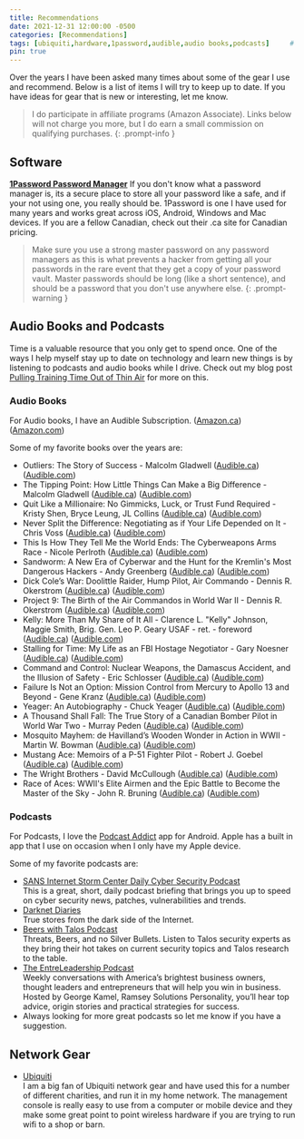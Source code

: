 ```yaml
---
title: Recommendations
date: 2021-12-31 12:00:00 -0500
categories: [Recommendations]
tags: [ubiquiti,hardware,1password,audible,audio books,podcasts]     # TAG names should always be lowercase
pin: true
---
```

Over the years I have been asked many times about some of the gear I use and recommend.  Below is a list of items I will try to keep up to date.  If you have ideas for gear that is new or interesting, let me know.

>I do participate in affiliate programs (Amazon Associate).  Links below will not charge you more, but I do earn a small commission on qualifying purchases.
{: .prompt-info }

## Software

[**1Password Password Manager**](https://bit.ly/2DaScpd)
If you don't know what a password manager is, its a secure place to store all your password like a safe, and if your not using one, you really should be.  1Password is one I have used for many years and works great across iOS, Android, Windows and Mac devices.  If you are a fellow Canadian, check out their .ca site for Canadian pricing.
>Make sure you use a strong master password on any password managers as this is what prevents a hacker from getting all your passwords in the rare event that they get a copy of your password vault.  Master passwords should be long (like a short sentence), and should be a password that you don't use anywhere else.
{: .prompt-warning }

## Audio Books and Podcasts

Time is a valuable resource that you only get to spend once.  One of the ways I help myself stay up to date on technology and learn new things is by listening to podcasts and audio books while I drive.  Check out my blog post [Pulling Training Time Out of Thin Air](/posts/pulling-training-time-out-of-thin-air) for more on this.

### Audio Books
For Audio books, I have an Audible Subscription. ([Amazon.ca](https://amzn.to/2QL48Wx)) ([Amazon.com](https://amzn.to/2pOssMk))

Some of my favorite books over the years are:
- Outliers: The Story of Success - Malcolm Gladwell
  ([Audible.ca](https://www.audible.ca/pd/B0716NHPRF))
  ([Audible.com](https://www.audible.com/pd/B002UZDRK8))
- The Tipping Point: How Little Things Can Make a Big Difference - Malcolm Gladwell
  ([Audible.ca](https://www.audible.ca/pd/B071RSG5CX))
  ([Audible.com](https://www.audible.com/pd/B002V0A7U0))
- Quit Like a Millionaire: No Gimmicks, Luck, or Trust Fund Required - Kristy Shen, Bryce Leung, JL Collins
  ([Audible.ca](https://www.audible.ca/pd/1984891251))
  ([Audible.com](https://www.audible.com/pd/1984891251))
- Never Split the Difference: Negotiating as if Your Life Depended on It - Chris Voss
  ([Audible.ca](https://www.audible.ca/pd/Never-Split-the-Difference-Audiobook/B071HFNH1T))
  ([Audible.com](https://www.audible.com/pd/Never-Split-the-Difference-Audiobook/B01CF5O89G))
- This Is How They Tell Me the World Ends: The Cyberweapons Arms Race - Nicole Perlroth
  ([Audible.ca](https://www.audible.ca/pd/This-Is-How-They-Tell-Me-the-World-Ends-Audiobook/1635577179))
  ([Audible.com](https://www.audible.com/pd/This-Is-How-They-Tell-Me-the-World-Ends-Audiobook/1635577179))
- Sandworm: A New Era of Cyberwar and the Hunt for the Kremlin's Most Dangerous Hackers - Andy Greenberg
  ([Audible.ca](https://www.audible.ca/pd/Sandworm-Audiobook/0593146786))
  ([Audible.com](https://www.audible.com/pd/Sandworm-Audiobook/0593146786))
- Dick Cole’s War: Doolittle Raider, Hump Pilot, Air Commando - Dennis R. Okerstrom
  ([Audible.ca](https://www.audible.ca/pd/Dick-Cole%E2%80%99s-War-Doolittle-Raider-Hump-Pilot-Air-Commando-Audiobook/B07VQ962T7))
  ([Audible.com](https://www.audible.com/pd/Dick-Coles-War-Doolittle-Raider-Hump-Pilot-Air-Commando-Audiobook/B07VRF1JWJ))
- Project 9: The Birth of the Air Commandos in World War II - Dennis R. Okerstrom
  ([Audible.ca](https://www.audible.ca/pd/Project-9-The-Birth-of-the-Air-Commandos-in-World-War-II-Audiobook/B08D61YMYZ))
  ([Audible.com](https://www.audible.com/pd/Project-9-The-Birth-of-the-Air-Commandos-in-World-War-II-Audiobook/B08D666TGL))
- Kelly: More Than My Share of It All - Clarence L. "Kelly" Johnson, Maggie Smith, Brig. Gen. Leo P. Geary USAF - ret. - foreword
  ([Audible.ca](https://www.audible.ca/pd/Kelly-Audiobook/B07NGRS223))
  ([Audible.com](https://www.audible.com/pd/Kelly-Audiobook/1977348432?qid=1672523622))
- Stalling for Time: My Life as an FBI Hostage Negotiator - Gary Noesner
  ([Audible.ca](https://www.audible.ca/pd/Stalling-for-Time-Audiobook/B078JP46TS))
  ([Audible.com](https://www.audible.com/pd/Stalling-for-Time-Audiobook/B078JLV5PW))
- Command and Control: Nuclear Weapons, the Damascus Accident, and the Illusion of Safety - Eric Schlosser
  ([Audible.ca](https://www.audible.ca/pd/Command-and-Control-Audiobook/B071LC2CMD))
  ([Audible.com](https://www.audible.com/pd/Command-and-Control-Audiobook/B00ELPIT26))
- Failure Is Not an Option: Mission Control from Mercury to Apollo 13 and Beyond - Gene Kranz
  ([Audible.ca](https://www.audible.ca/pd/Failure-Is-Not-an-Option-Audiobook/B072HZBC17))
  ([Audible.com](https://www.audible.com/pd/Failure-Is-Not-an-Option-Audiobook/B005I5JBPM))
- Yeager: An Autobiography - Chuck Yeager
  ([Audible.ca](https://www.audible.ca/pd/Yeager-Audiobook/B0844PPKPG))
  ([Audible.com](https://www.audible.com/pd/Yeager-Audiobook/0593213564))
- A Thousand Shall Fall: The True Story of a Canadian Bomber Pilot in World War Two - Murray Peden
  ([Audible.ca](https://www.audible.ca/pd/A-Thousand-Shall-Fall-Audiobook/B071HRZVSF))
  ([Audible.com](https://www.audible.com/pd/A-Thousand-Shall-Fall-Audiobook/B00H2UBXOI))
- Mosquito Mayhem: de Havilland’s Wooden Wonder in Action in WWII - Martin W. Bowman
  ([Audible.ca](https://www.audible.ca/pd/Mosquito-Mayhem-Audiobook/B07YX81BDD))
  ([Audible.com](https://www.audible.com/pd/Mosquito-Mayhem-Audiobook/1400184495))
- Mustang Ace: Memoirs of a P-51 Fighter Pilot - Robert J. Goebel
  ([Audible.ca](https://www.audible.ca/pd/Mustang-Ace-Memoirs-of-a-P-51-Fighter-Pilot-Audiobook/B07BMNSYYN))
  ([Audible.com](https://www.audible.com/pd/Mustang-Ace-Memoirs-of-a-P-51-Fighter-Pilot-Audiobook/B07BMMDCYY))
- The Wright Brothers - David McCullough
  ([Audible.ca](https://www.audible.ca/pd/The-Wright-Brothers-Audiobook/B071DVDC2C))
  ([Audible.com](https://www.audible.com/pd/The-Wright-Brothers-Audiobook/B00TA5BJ4W))
- Race of Aces: WWII's Elite Airmen and the Epic Battle to Become the Master of the Sky - John R. Bruning
  ([Audible.ca](https://www.audible.ca/pd/Race-of-Aces-Audiobook/B0839NDB3W))
  ([Audible.com](https://www.audible.com/pd/Race-of-Aces-Audiobook/1478921609))

### Podcasts
For Podcasts, I love the [Podcast Addict](https://podcastaddict.com/app) app for Android.  Apple has a built in app that I use on occasion when I only have my Apple device.

Some of my favorite podcasts are:
- [SANS Internet Storm Center Daily Cyber Security Podcast](https://isc.sans.edu/podcast.html)\
  This is a great, short, daily podcast briefing that brings you up to speed on cyber security news, patches, vulnerabilities and trends.
- [Darknet Diaries](https://darknetdiaries.com/)\
  True stores from the dark side of the Internet.
- [Beers with Talos Podcast](https://talosintelligence.com/podcasts/shows/beers_with_talos)\
  Threats, Beers, and no Silver Bullets. Listen to Talos security experts as they bring their hot takes on current security topics and Talos research to the table.
- [The EntreLeadership Podcast](https://www.ramseysolutions.com/shows/the-entreleadership-podcast)\
  Weekly conversations with America’s brightest business owners, thought leaders and entrepreneurs that will help you win in business. Hosted by George Kamel, Ramsey Solutions Personality, you’ll hear top advice, origin stories and practical strategies for success.
- Always looking for more great podcasts so let me know if you have a suggestion.

## Network Gear

- [Ubiquiti](https://www.ui.com/)\
  I am a big fan of Ubiquiti network gear and have used this for a number of different charities, and run it in my home network.  The management console is really easy to use from a computer or mobile device and they make some great point to point wireless hardware if you are trying to run wifi to a shop or barn.
